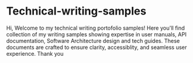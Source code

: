 # Technical-writing-samples
Hi, 
Welcome to my technical writing portofolio samples! Here you'll find collection of my writing samples showing expertise in user manuals, API documentation, Software Architecture design and tech guides. These documents are crafted to ensure clarity, accessiblity, and seamless user experience. 
Thank you
